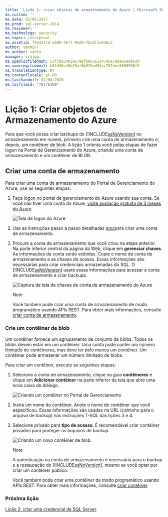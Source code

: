 ```yaml
---
title: 'Lição 1: criar objetos de armazenamento do Azure | Microsoft Docs'
ms.custom: ''
ms.date: 03/06/2017
ms.prod: sql-server-2014
ms.reviewer: ''
ms.technology: security
ms.topic: conceptual
ms.assetid: 74edd1fd-ab00-46f7-9e29-7ba3f1a446c5
author: VanMSFT
ms.author: vanto
manager: craigg
ms.openlocfilehash: 53fcba3401a6798fb865613470ba78aa05e9b6dd
ms.sourcegitcommit: b87d36c46b39af8b929ad94ec707dee8800950f5
ms.translationtype: MT
ms.contentlocale: pt-BR
ms.lasthandoff: 02/08/2020
ms.locfileid: "70176109"
---
```

# <a name="lesson-1-create-azure-storage-objects"></a>Lição 1: Criar objetos de Armazenamento do Azure
  Para que você possa criar backups do [!INCLUDE[ssNoVersion](../includes/ssnoversion-md.md)] no armazenamento em nuvem, primeiro crie uma conta de armazenamento e, depois, um contêiner de blob. A lição 1 orienta você pelas etapas de fazer logon na Portal de Gerenciamento do Azure, criando uma conta de armazenamento e um contêiner de BLOB.  
  
## <a name="create-a-storage-account"></a>Criar uma conta de armazenamento  
 Para criar uma conta de armazenamento do Portal de Gerenciamento do Azure, use as seguintes etapas:  
  
1.  Faça logon no portal de gerenciamento do Azure usando sua conta. Se você não tiver uma conta do Azure, [visite avaliação gratuita de 3 meses do Azure](https://go.microsoft.com/fwlink/?LinkId=271927).  
  
     ![Tela de logon do Azure](../../2014/tutorials/media/windowazurelogin-backuptocloud.gif "Tela de logon do Azure")  
  
2.  Use as instruções passo a passo detalhadas [aqui](https://go.microsoft.com/fwlink/?LinkId=271926)para criar uma conta de armazenamento.  
  
3.  Procure a conta de armazenamento que você criou na etapa anterior. Na parte inferior central da página da Web, clique em **gerenciar chaves**. As informações da conta serão exibidas. Copie o nome da conta de armazenamento e as chaves de acesso. Essas informações são necessárias para criar credenciais armazenadas do SQL. O [!INCLUDE[ssNoVersion](../includes/ssnoversion-md.md)] usará essas informações para acessar a conta de armazenamento e criar backups.  
  
     ![Captura de tela de chaves de conta de armazenamento do Azure](../../2014/tutorials/media/manageaccesskeys-backuptocloud.gif "Captura de tela de chaves de conta de armazenamento do Azure")  
  
    > [!NOTE]  
    >  Você também pode criar uma conta de armazenamento de modo programático usando APIs REST. Para obter mais informações, consulte [criar conta de armazenamento](https://go.microsoft.com/fwlink/?LinkId=271928).  
  
### <a name="create-a-blob-container"></a>Crie um contêiner de blob  
 Um contêiner fornece um agrupamento de conjunto de blobs. Todos os blobs devem estar em um contêiner. Uma conta pode conter um número ilimitado de contêineres, mas deve ter pelo menos um contêiner. Um contêiner pode armazenar um número ilimitado de blobs.  
  
 Para criar um contêiner, execute as seguintes etapas:  
  
1.  Selecione a conta de armazenamento, clique na guia **contêineres** e clique em **Adicionar contêiner** na parte inferior da tela que abre uma nova caixa de diálogo.  
  
     ![Criando um contêiner no Portal de Gerenciamento](../../2014/tutorials/media/backuptocloud.gif "Criando um contêiner no Portal de Gerenciamento")  
  
2.  Insira um nome do contêiner. Anote o nome de contêiner que você especificou. Essas informações são usadas na URL (caminho para o arquivo de backup) nas instruções T-SQL das lições 3 e 4.  
  
3.  Selecione privado para **tipo de acesso**. É recomendável criar contêiner privados para proteger os arquivos de backup.  
  
     ![Criando um novo contêiner de blob.](../../2014/tutorials/media/backuptocloud-newblobcontainer.gif "Criando um novo contêiner de blob.")  
  
    > [!NOTE]  
    >  A autenticação na conta de armazenamento é necessária para o backup e a restauração do [!INCLUDE[ssNoVersion](../includes/ssnoversion-md.md)], mesmo se você optar por criar um contêiner público.  
    >   
    >  Você também pode criar uma contêiner de modo programático usando APIs REST. Para obter mais informações, consulte [criar contêiner](https://go.microsoft.com/fwlink/?LinkId=271946).  
  
### <a name="next-lesson"></a>Próxima lição  
 [Lição 2: criar uma credencial de SQL Server](../../2014/tutorials/lesson-2-create-a-sql-server-credential.md).  
  
  
